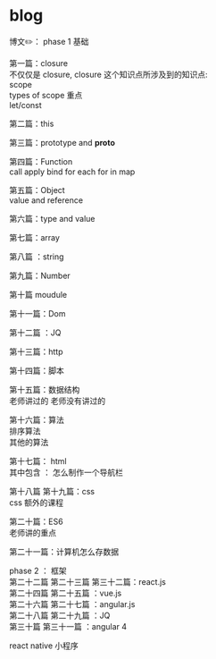 # blog
 
 博文✏️：
 phase 1 基础 <br>
 
 第一篇：closure<br> 
 不仅仅是 closure, closure 这个知识点所涉及到的知识点:<br>
 scope<br>
 types of scope 重点<br>
 let/const <br>
 
 第二篇：this<br>
 
 第三篇：prototype and __proto__<br>
 
 第四篇：Function <br>
 call apply bind 
 for each for in 
 map 
 
 第五篇：Object<br>
 value and reference <br>
 
 第六篇：type and value <br>
 
 第七篇：array<br>
 
 第八篇 ：string <br>
 
 第九篇：Number <br>
  
 第十篇 moudule <br>
 
 第十一篇：Dom<br>
 
 第十二篇 ：JQ <br>
 
 第十三篇：http <br>
 
 第十四篇：脚本 <br>
 
 第十五篇：数据结构 <br> 
 老师讲过的
 老师没有讲过的 
 
 第十六篇：算法<br>
 排序算法<br> 
 其他的算法<br>

 
 第十七篇： html <br> 
 其中包含 ： 怎么制作一个导航栏 <br>
 
 
 第十八篇 第十九篇：css <br> 
 css 额外的课程 <br>
 
 第二十篇：ES6<br> 
 老师讲的重点 <br>
 
 第二十一篇：计算机怎么存数据<br>
 
 phase 2 ： 框架 <br>
 第二十二篇 第二十三篇  第三十二篇：react.js  <br>
 第二十四篇 第二十五篇 ：vue.js  <br>
 第二十六篇 第二十七篇 ：angular.js  <br>
 第二十八篇 第二十九篇 ：JQ<br>
 第三十篇  第三十一篇 ：angular 4 <br>
 
 react native  小程序 <br> 
 
 



 
 
 
 
 
 
 
 
 
 
 
 

 
 
 
 
